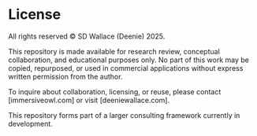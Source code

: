 # License

All rights reserved © SD Wallace (Deenie) 2025.

This repository is made available for research review, conceptual collaboration, and educational purposes only. No part of this work may be copied, repurposed, or used in commercial applications without express written permission from the author.

To inquire about collaboration, licensing, or reuse, please contact [immersiveowl.com] or visit [deeniewallace.com].

This repository forms part of a larger consulting framework currently in development.

